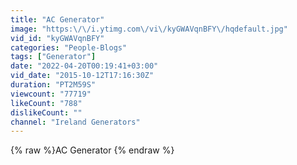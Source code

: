 ```yaml
---
title: "AC Generator"
image: "https:\/\/i.ytimg.com\/vi\/kyGWAVqnBFY\/hqdefault.jpg"
vid_id: "kyGWAVqnBFY"
categories: "People-Blogs"
tags: ["Generator"]
date: "2022-04-20T00:19:41+03:00"
vid_date: "2015-10-12T17:16:30Z"
duration: "PT2M59S"
viewcount: "77719"
likeCount: "788"
dislikeCount: ""
channel: "Ireland Generators"
---
```

{% raw %}AC Generator {% endraw %}
